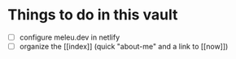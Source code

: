 # Things to do in this vault

- [ ] configure meleu.dev in netlify
- [ ] organize the [[index]] (quick "about-me" and a link to [[now]])
